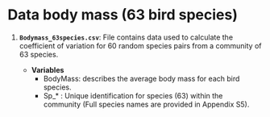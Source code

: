 # Data body mass (63 bird species)

1. **`Bodymass_63species.csv`**: File contains data used to calculate the coefficient of variation for 60 random species pairs from a community of 63 species.

   + **Variables**
     * BodyMass: describes the average body mass for each bird species. 
     * Sp_* : Unique identification for species (63) within the community (Full species names are provided in Appendix S5).

